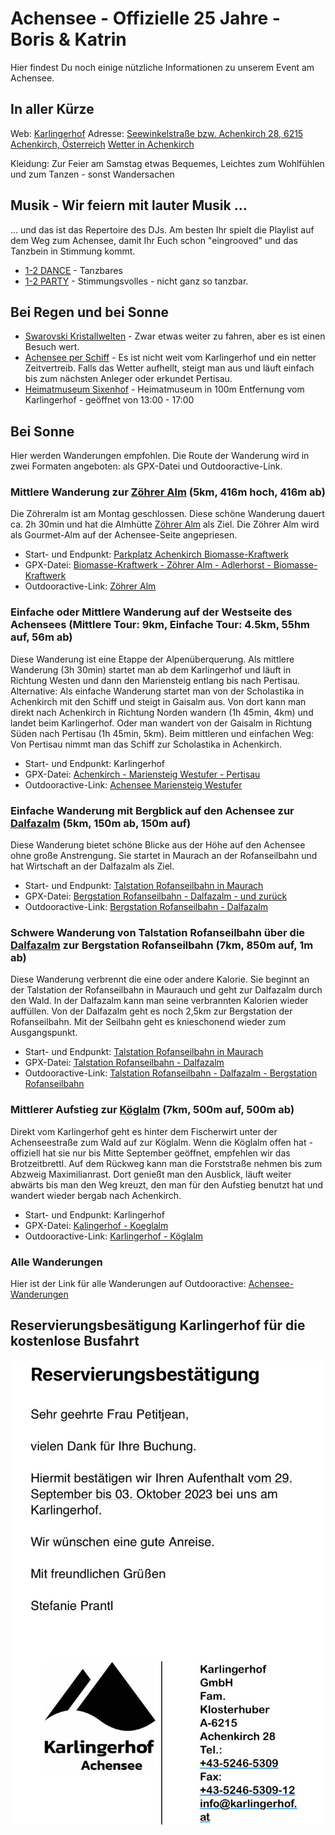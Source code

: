 # Achensee - Offizielle 25 Jahre - Boris & Katrin
Hier findest Du noch einige nützliche Informationen zu unserem Event am Achensee.

## In aller Kürze
Web: [Karlingerhof](https://www.karlingerhof.at)
Adresse: [Seewinkelstraße bzw. Achenkirch 28, 6215 Achenkirch, Österreich](https://www.openstreetmap.org/?mlat=47.50161&mlon=11.70631#map=17/47.50161/11.70631)
[Wetter in Achenkirch](https://www.wetter.com/oesterreich/achenkirch/ATAT30004.html)

Kleidung: Zur Feier am Samstag etwas Bequemes, Leichtes zum Wohlfühlen und zum Tanzen - sonst Wandersachen

## Musik - Wir feiern mit lauter Musik ...
\... und das ist das Repertoire des DJs. Am besten Ihr spielt die Playlist auf dem Weg zum Achensee, damit Ihr Euch schon "eingrooved" und das Tanzbein in Stimmung kommt.
- [1-2 DANCE](https://open.spotify.com/playlist/3tiFZTpsx3zTG3ClOU2q8G?si=490ebf07dbd74f3d) - Tanzbares
- [1-2 PARTY](https://open.spotify.com/playlist/4wxw2sSql3iAjh2qKq22m6?si=42185f92c658441d) - Stimmungsvolles - nicht ganz so tanzbar.

## Bei Regen und bei Sonne
- [Swarovski Kristallwelten](https://kristallwelten.swarovski.com/) - Zwar etwas weiter zu fahren, aber es ist einen Besuch wert.
- [Achensee per Schiff](https://www.achenseeschifffahrt.at/) - Es ist nicht weit vom Karlingerhof und ein netter Zeitvertreib. Falls das Wetter aufhellt, steigt man aus und läuft einfach bis zum nächsten Anleger oder erkundet Pertisau.
- [Heimatmuseum Sixenhof](https://sixenhof.at/museum) - Heimatmuseum in 100m Entfernung vom Karlingerhof - geöffnet von 13:00 - 17:00

## Bei Sonne
Hier werden Wanderungen empfohlen. Die Route der Wanderung wird in zwei Formaten angeboten: als GPX-Datei und Outdooractive-Link.

### Mittlere Wanderung zur [Zöhrer Alm](https://www.achensee.com/map-detail/zoehreralm/) (5km, 416m hoch, 416m ab) 
Die Zöhreralm ist am Montag geschlossen. Diese schöne Wanderung dauert ca. 2h 30min und hat die Almhütte [Zöhrer Alm](https://www.achensee.com/map-detail/zoehreralm/) als Ziel. Die Zöhrer Alm wird als Gourmet-Alm auf der Achensee-Seite angepriesen.
- Start- und Endpunkt: [Parkplatz Achenkirch Biomasse-Kraftwerk](https://www.openstreetmap.org/?mlat=47.52562&mlon=11.70910#map=17/47.52562/11.70910)
- GPX-Datei: [Biomasse-Kraftwerk - Zöhrer Alm - Adlerhorst - Biomasse-Kraftwerk](assets/achenkirch--biomasse-kraftwerk--zoehreralm.gpx) 
- Outdooractive-Link: [Zöhrer Alm](https://www.outdooractive.com/de/route/wanderung/achensee/achenkirch-biomasse-kraftwerk-zoehrer-alm-adlerhorst-biomasse/271288120/?share=%7Ezwfkbzip%244osshept)

### Einfache oder Mittlere Wanderung auf der Westseite des Achensees (Mittlere Tour: 9km, Einfache Tour: 4.5km, 55hm auf, 56m ab)
Diese Wanderung ist eine Etappe der Alpenüberquerung. Als mittlere Wanderung (3h 30min) startet man ab dem Karlingerhof und läuft in Richtung Westen und dann den Mariensteig entlang bis nach Pertisau. Alternative: Als einfache Wanderung startet man von der Scholastika in Achenkirch mit den Schiff und steigt in Gaisalm aus. Von dort kann man direkt nach Achenkirch in Richtung Norden wandern (1h 45min, 4km) und landet beim Karlingerhof. Oder man wandert von der Gaisalm in Richtung Süden nach Pertisau (1h 45min, 5km). Beim mittleren und einfachen Weg: Von Pertisau nimmt man das Schiff zur Scholastika in Achenkirch.
- Start- und Endpunkt: Karlingerhof
- GPX-Datei: [Achenkirch - Mariensteig Westufer - Pertisau](assets/achenkirch-mariensteig-pertisau.gpx)
- Outdooractive-Link: [Achensee Mariensteig Westufer](https://www.outdooractive.com/de/route/wanderung/achensee/achensee-mariensteig-westufer-von-achenkirch-nach-pertisau/271253109/?share=%7Ezwfbwwov%244osshdfu)

### Einfache Wanderung mit Bergblick auf den Achensee zur [Dalfazalm](https://www.dalfazalm.at/) (5km, 150m ab, 150m auf)
Diese Wanderung bietet schöne Blicke aus der Höhe auf den Achensee ohne große Anstrengung. Sie startet in Maurach an der Rofanseilbahn und hat Wirtschaft an der Dalfazalm als Ziel.
- Start- und Endpunkt: [Talstation Rofanseilbahn in Maurach](https://www.openstreetmap.org/?mlat=47.42440&mlon=11.75097#map=18/47.42440/11.75097)
- GPX-Datei: [Bergstation Rofanseilbahn - Dalfazalm - und zurück](assets/maurach-rofanseilbahn-dalfazalm.gpx)
- Outdooractive-Link: [Bergstation Rofanseilbahn - Dalfazalm](https://www.outdooractive.com/de/route/wanderung/achensee/maurach-bergstation-rofanseilbahn-dalfazalm/279969489/?share=%7Ezwy9uytt%244ossxfnf)

### Schwere Wanderung von Talstation Rofanseilbahn über die [Dalfazalm](https://www.dalfazalm.at/) zur Bergstation Rofanseilbahn (7km, 850m auf, 1m ab)
Diese Wanderung verbrennt die eine oder andere Kalorie. Sie beginnt an der Talstation der Rofanseilbahn in Maurauch und geht zur Dalfazalm durch den Wald. In der Dalfazalm kann man seine verbrannten Kalorien wieder auffüllen. Von der Dalfazalm geht es noch 2,5km zur Bergstation der Rofanseilbahn. Mit der Seilbahn geht es knieschonend wieder zum Ausgangspunkt.
- Start- und Endpunkt: [Talstation Rofanseilbahn in Maurach](https://www.openstreetmap.org/?mlat=47.42440&mlon=11.75097#map=18/47.42440/11.75097) 
- GPX-Datei: [Talstation Rofanseilbahn - Dalfazalm](assets/maurach-talstation-rofanbahn-dalfazalm-bergstation-rofanbahn.gpx)
- Outdooractive-Link: [Talstation Rofanseilbahn - Dalfazalm - Bergstation Rofanseilbahn](https://www.outdooractive.com/de/route/wanderung/achensee/talstation-rofanseibahn-maurach-dalfazalm-bergstation-rofanseilbahn/279976081/?share=%7Ezwyacmrp%244ossxfdo)

### Mittlerer Aufstieg zur [Köglalm](https://www.achensee.com/map-detail/koeglalm/) (7km, 500m auf, 500m ab)
Direkt vom Karlingerhof geht es hinter dem Fischerwirt unter der Achenseestraße zum Wald auf zur Köglalm. Wenn die Köglalm offen hat - offiziell hat sie nur bis Mitte September geöffnet, empfehlen wir das Brotzeitbrettl. Auf dem Rückweg kann man die Forststraße nehmen bis zum Abzweig Maximilianrast. Dort genießt man den Ausblick, läuft weiter abwärts bis man den Weg kreuzt, den man für den Aufstieg benutzt hat und wandert wieder bergab nach Achenkirch.
- Start- und Endpunkt: Karlingerhof
- GPX-Datei: [Kalingerhof - Koeglalm](assets/karlingerhof-koeglalm.gpx)
- Outdooractive-Link: [Karlingerhof - Köglalm](https://www.outdooractive.com/de/route/wanderung/achensee/karlingerhof-koeglalm-maximiliamrast-karlingerhof/279979114/?share=%7Ezwyc3tqz%244ossxfee)

### Alle Wanderungen
Hier ist der Link für alle Wanderungen auf Outdooractive: [Achensee-Wanderungen](https://out.ac/IL4IdH)

## Reservierungsbesätigung Karlingerhof für die kostenlose Busfahrt
![Reservierungsbestätigung Karlingerhof](assets/reservierungs-bestaetigung-karlingerhof.jpg)